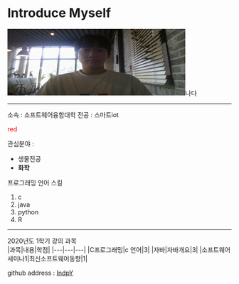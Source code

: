 # Introduce Myself

<p><img src=증사.jpg height=150 width=400>나다</p>

---

소속 : 소프트웨어융합대학
전공 : 스마트iot

<span style="color:red">red</span>

관심분야 :
* 생물전공
* **화학**

프로그래밍 언어 스킬
1. c
2. java
3. python
4. R

---------------------
2020년도 1학기 강의 과목   
|과목|내용|학점|
|---|---|---|
|C프로그래밍|c 언어|3|
|자바|자바개요|3|
|소프트웨어세미나1|최신소프트웨어동향|1|

github address : [IndpY][github]

[github]:https://github.com/IndpY

